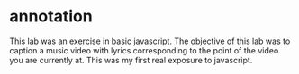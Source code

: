 # annotation

This lab was an exercise in basic javascript. The objective of this lab was to caption a music
video with lyrics corresponding to the point of the video you are currently at. This was my first
real exposure to javascript.
